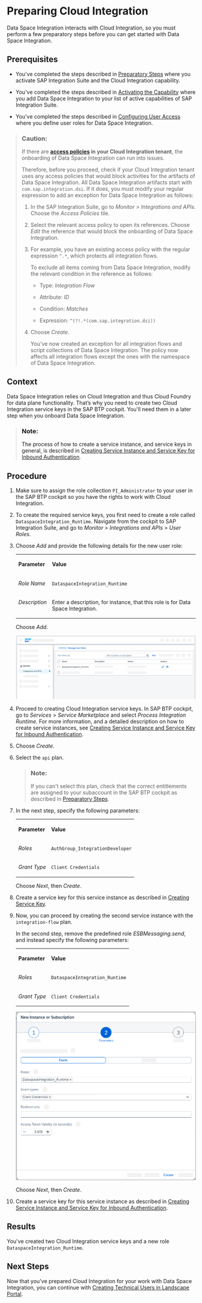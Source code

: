<!-- loio07f81f2b6c3742ae8880016911cdc757 -->

# Preparing Cloud Integration

Data Space Integration interacts with Cloud Integration, so you must perform a few preparatory steps before you can get started with Data Space Integration.



<a name="loio07f81f2b6c3742ae8880016911cdc757__prereq_qxw_vf2_2yb"/>

## Prerequisites

-   You've completed the steps described in [Preparatory Steps](preparatory-steps-95366b2.md) where you activate SAP Integration Suite and the Cloud Integration capability.

-   You've completed the steps described in [Activating the Capability](activating-the-capability-b49ad35.md) where you add Data Space Integration to your list of active capabilities of SAP Integration Suite.

-   You've completed the steps described in [Configuring User Access](configuring-user-access-6ae0ff7.md) where you define user roles for Data Space Integration.


> ### Caution:  
> If there are **[access policies](https://help.sap.com/docs/integration-suite/sap-integration-suite/access-policies) in your Cloud Integration tenant**, the onboarding of Data Space Integration can run into issues.
> 
> Therefore, before you proceed, check if your Cloud Integration tenant uses any access policies that would block activities for the artifacts of Data Space Integration. All Data Space Integration artifacts start with `com.sap.integration.dsi`. If it does, you must modify your regular expression to add an exception for Data Space Integration as follows:
> 
> 1.  In the SAP Integration Suite, go to *Monitor* \> *Integrations and APIs*. Choose the *Access Policies* tile.
> 
> 2.  Select the relevant access policy to open its references. Choose *Edit* the reference that would block the onboarding of Data Space Integration.
> 
> 3.  For example, you have an existing access policy with the regular expression `^.*`, which protects all integration flows.
> 
>     To exclude all items coming from Data Space Integration, modify the relevant condition in the reference as follows:
> 
>     -   Type: *Integration Flow*
> 
>     -   Attribute: *ID*
> 
>     -   Condition: *Matches*
> 
>     -   Expression: `^(?!.*(com.sap.integration.dsi))`
> 
> 
> 4.  Choose *Create*.
> 
>     You've now created an exception for all integration flows and script collections of Data Space Integration. The policy now affects all integration flows except the ones with the namespace of Data Space Integration.



<a name="loio07f81f2b6c3742ae8880016911cdc757__context_pkk_4zg_kyb"/>

## Context

Data Space Integration relies on Cloud Integration and thus Cloud Foundry for data plane functionality. That’s why you need to create two Cloud Integration service keys in the SAP BTP cockpit. You'll need them in a later step when you onboard Data Space Integration.

> ### Note:  
> The process of how to create a service instance, and service keys in general, is described in [Creating Service Instance and Service Key for Inbound Authentication](https://help.sap.com/docs/cloud-integration/sap-cloud-integration/creating-service-instance-and-service-key-for-inbound-authentication?version=Cloud&locale=en-US&q=service%20keys).



<a name="loio07f81f2b6c3742ae8880016911cdc757__steps_y1x_nzg_kyb"/>

## Procedure

1.  Make sure to assign the role collection `PI_Administrator` to your user in the SAP BTP cockpit so you have the rights to work with Cloud Integration.

2.  To create the required service keys, you first need to create a role called `DataspaceIntegration_Runtime`. Navigate from the cockpit to SAP Integration Suite, and go to *Monitor* \> *Integrations and APIs* \> *User Roles*.

3.  Choose *Add* and provide the following details for the new user role:


    <table>
    <tr>
    <th valign="top">

    Parameter
    
    </th>
    <th valign="top">

    Value
    
    </th>
    </tr>
    <tr>
    <td valign="top">
    
    *Role Name*
    
    </td>
    <td valign="top">
    
    `DataspaceIntegration_Runtime`
    
    </td>
    </tr>
    <tr>
    <td valign="top">
    
    *Description*
    
    </td>
    <td valign="top">
    
    Enter a description, for instance, that this role is for Data Space Integration.
    
    </td>
    </tr>
    </table>
    
    Choose *Add*.

    ![An example of the new user role called DataspaceIntegration_Runtime, created at Monitor \> Integrations and APIs \> User Roles .](images/DSI_ManagerUserRoles_SUI_d640be4.png)

4.  Proceed to creating Cloud Integration service keys. In SAP BTP cockpit, go to *Services* \> *Service Marketplace* and select *Process Integration Runtime.* For more information, and a detailed description on how to create service instances, see [Creating Service Instance and Service Key for Inbound Authentication](https://help.sap.com/docs/cloud-integration/sap-cloud-integration/creating-service-instance-and-service-key-for-inbound-authentication).

5.  Choose *Create*.

6.  Select the `api` plan.

    > ### Note:  
    > If you can't select this plan, check that the correct entitlements are assigned to your subaccount in the SAP BTP cockpit as described in [Preparatory Steps](preparatory-steps-95366b2.md).

7.  In the next step, specify the following parameters:


    <table>
    <tr>
    <th valign="top">

    Parameter
    
    </th>
    <th valign="top">

    Value
    
    </th>
    </tr>
    <tr>
    <td valign="top">
    
    *Roles*
    
    </td>
    <td valign="top">
    
    `AuthGroup_IntegrationDeveloper` 
    
    </td>
    </tr>
    <tr>
    <td valign="top">
    
    *Grant Type*
    
    </td>
    <td valign="top">
    
    `Client Credentials` 
    
    </td>
    </tr>
    </table>
    
    Choose *Next*, then *Create*.

8.  Create a service key for this service instance as described in [Creating Service Key](https://help.sap.com/docs/cloud-integration/sap-cloud-integration/creating-service-instance-and-service-key-for-inbound-authentication#creating-service-key).

9.  Now, you can proceed by creating the second service instance with the `integration-flow` plan.

    In the second step, remove the predefined role *ESBMessaging.send*, and instead specify the following parameters:


    <table>
    <tr>
    <th valign="top">

    Parameter
    
    </th>
    <th valign="top">

    Value
    
    </th>
    </tr>
    <tr>
    <td valign="top">
    
    *Roles*
    
    </td>
    <td valign="top">
    
    `DataspaceIntegration_Runtime`
    
    </td>
    </tr>
    <tr>
    <td valign="top">
    
    *Grant Type*
    
    </td>
    <td valign="top">
    
    `Client Credentials` 
    
    </td>
    </tr>
    </table>
    
    ![The screenshot shows the New Instance or Subscription screen with the necessary information about roles and grant types prefilled.](images/DSI_Service-instance-integration-flow-plan_f04877c.png)

    Choose *Next*, then *Create*.

10. Create a service key for this service instance as described in [Creating Service Instance and Service Key for Inbound Authentication](https://help.sap.com/docs/cloud-integration/sap-cloud-integration/creating-service-instance-and-service-key-for-inbound-authentication?version=Cloud&locale=en-US&q=service%20keys).




<a name="loio07f81f2b6c3742ae8880016911cdc757__result_otm_glc_kcc"/>

## Results

You've created two Cloud Integration service keys and a new role `DataspaceIntegration_Runtime`.



<a name="loio07f81f2b6c3742ae8880016911cdc757__postreq_dvq_3h2_2yb"/>

## Next Steps

Now that you've prepared Cloud Integration for your work with Data Space Integration, you can continue with [Creating Technical Users in Landscape Portal](creating-technical-users-in-landscape-portal-b95f0ef.md).

